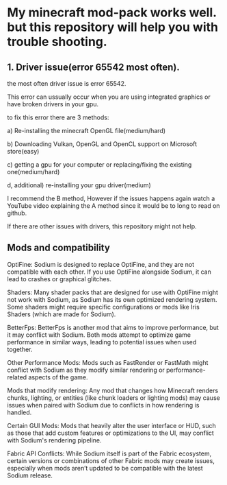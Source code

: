 # My minecraft mod-pack works well. but this repository will help you with trouble shooting.

## 1. Driver issue(error 65542 most often).
the most often driver issue is error 65542.

This error can ussually occur when you are using integrated graphics or have broken drivers in your gpu.

to fix this error there are 3 methods:

a) Re-installing the minecraft OpenGL file(medium/hard)

b) Downloading Vulkan, OpenGL and OpenCL support on Microsoft store(easy)

c) getting a gpu for your computer or replacing/fixing the existing one(medium/hard)

d, additional) re-installing your gpu driver(medium)

I recommend the B method, However if the issues happens again watch a YouTube video explaining the A method
since it would be to long to read on github.

If there are other issues with drivers, this repository might not help.

## Mods and compatibility

OptiFine: Sodium is designed to replace OptiFine, and they are not compatible with each other. If you use OptiFine alongside Sodium, it can lead to crashes or graphical glitches.

Shaders: Many shader packs that are designed for use with OptiFine might not work with Sodium, as Sodium has its own optimized rendering system. Some shaders might require specific configurations or mods like Iris Shaders (which are made for Sodium).

BetterFps: BetterFps is another mod that aims to improve performance, but it may conflict with Sodium. Both mods attempt to optimize game performance in similar ways, leading to potential issues when used together.

Other Performance Mods: Mods such as FastRender or FastMath might conflict with Sodium as they modify similar rendering or performance-related aspects of the game.

Mods that modify rendering: Any mod that changes how Minecraft renders chunks, lighting, or entities (like chunk loaders or lighting mods) may cause issues when paired with Sodium due to conflicts in how rendering is handled.

Certain GUI Mods: Mods that heavily alter the user interface or HUD, such as those that add custom features or optimizations to the UI, may conflict with Sodium's rendering pipeline.

Fabric API Conflicts: While Sodium itself is part of the Fabric ecosystem, certain versions or combinations of other Fabric mods may create issues, especially when mods aren’t updated to be compatible with the latest Sodium release.
